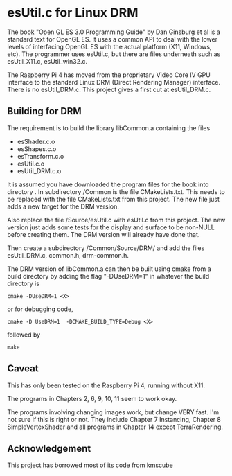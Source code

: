 # esUtil.c for Linux DRM

The book "Open GL ES 3.0 Programming Guide" by
Dan Ginsburg et al is a standard text for OpenGL ES.
It uses a common API to deal with the lower levels
of interfacing OpenGL ES with the actual platform
(X11, Windows, etc). The programmer uses esUtil.c,
but there are files underneath such as esUtil_X11.c,
esUtil_win32.c.

The Raspberry Pi 4 has moved from the proprietary Video Core IV
GPU interface to the standard Linux DRM
(Direct Rendering Manager) interface. There is no
esUtil_DRM.c. This project gives a first cut
at esUtil_DRM.c.

## Building for DRM

The requirement is to build the library libCommon.a
containing the files
+ esShader.c.o
+ esShapes.c.o
+ esTransform.c.o
+ esUtil.c.o
+ esUtil_DRM.c.o

It is assumed you have downloaded the program files for the book
into directory <X>. In subdirectory <X>/Common is the file
CMakeLists.txt. This needs to be replaced with the file
CMakeLists.txt from this project. The new file just adds
a new target for the DRM version.

Also replace the file <X>/Source/esUtil.c with esUtil.c from this
project. The new version just adds some tests for
the display and surface to be non-NULL before
creating them. The DRM version will already have done that.

Then create a subdirectory <X>/Common/Source/DRM/ and add the files
esUtil_DRM.c, common.h, drm-common.h.

The DRM version of libCommon.a can then be built using cmake from a
build directory by adding the flag "-DUseDRM=1" in whatever the
build directory is

    cmake -DUseDRM=1 <X>

or for debugging code,

    cmake -D UseDRM=1  -DCMAKE_BUILD_TYPE=Debug <X>

followed by

    make
    
## Caveat

This has only been tested on the Raspberry Pi 4, running without
X11.

The programs in Chapters 2, 6, 9, 10, 11 seem to work okay.

The programs involving changing images work, but change VERY fast.
I'm not sure if this is right or not. They include
Chapter 7 Instancing,
Chapter 8 SimpleVertexShader
and all programs in Chapter 14 except TerraRendering.

## Acknowledgement

This project has borrowed most of its code from
[kmscube](https://gitlab.freedesktop.org/mesa/kmscube)
